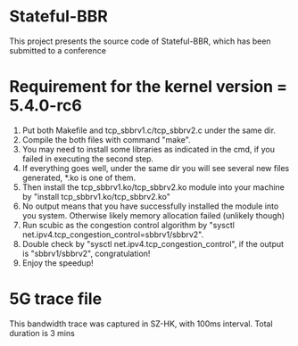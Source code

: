 # Stateful-BBR
This project presents the source code of Stateful-BBR, which has been submitted to a conference

# Requirement for the kernel version = 5.4.0-rc6
1. Put both Makefile and tcp_sbbrv1.c/tcp_sbbrv2.c under the same dir.
2. Compile the both files with command "make".
3. You may need to install some libraries as indicated in the cmd, if you failed in executing the second step.
4. If everything goes well, under the same dir you will see several new files generated, *.ko is one of them.
5. Then install the tcp_sbbrv1.ko/tcp_sbbrv2.ko module into your machine by "install tcp_sbbrv1.ko/tcp_sbbrv2.ko"
6. No output means that you have successfully installed the module into you system. Otherwise likely memory allocation failed (unlikely though)
7. Run scubic as the congestion control algorithm by "sysctl net.ipv4.tcp_congestion_control=sbbrv1/sbbrv2".
8. Double check by "sysctl net.ipv4.tcp_congestion_control", if the output is "sbbrv1/sbbrv2", congratulation! 
8. Enjoy the speedup!
# 5G trace file
This bandwidth trace was captured in SZ-HK, with 100ms interval. Total duration is 3 mins
